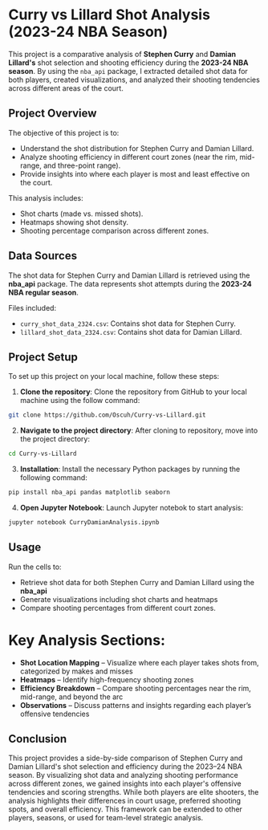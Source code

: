 # Curry vs Lillard Shot Analysis (2023-24 NBA Season)

This project is a comparative analysis of **Stephen Curry** and **Damian Lillard's** shot selection and shooting efficiency during the **2023-24 NBA season**. By using the `nba_api` package, I extracted detailed shot data for both players, created visualizations, and analyzed their shooting tendencies across different areas of the court.

## Project Overview

The objective of this project is to:
- Understand the shot distribution for Stephen Curry and Damian Lillard.
- Analyze shooting efficiency in different court zones (near the rim, mid-range, and three-point range).
- Provide insights into where each player is most and least effective on the court.

This analysis includes:
- Shot charts (made vs. missed shots).
- Heatmaps showing shot density.
- Shooting percentage comparison across different zones.

## Data Sources

The shot data for Stephen Curry and Damian Lillard is retrieved using the **nba_api** package. The data represents shot attempts during the **2023-24 NBA regular season**.

Files included:
- `curry_shot_data_2324.csv`: Contains shot data for Stephen Curry.
- `lillard_shot_data_2324.csv`: Contains shot data for Damian Lillard.


## Project Setup

To set up this project on your local machine, follow these steps: 

1. **Clone the repository**: Clone the repository from GitHub to your local machine using the follow command:

```bash
git clone https://github.com/Oscuh/Curry-vs-Lillard.git
```
2. **Navigate to the project directory**: After cloning to repository, move into the project directory:

```bash
cd Curry-vs-Lillard
```
3. **Installation**: Install the necessary Python packages by running the following command:

```bash
pip install nba_api pandas matplotlib seaborn
```
4. **Open Jupyter Notebook**: Launch Jupyter notebok to start analysis:

```bash
jupyter notebook CurryDamianAnalysis.ipynb
```

## Usage

Run the cells to:
  - Retrieve shot data for both Stephen Curry and Damian Lillard using the **nba_api**
  - Generate visualizations including shot charts and heatmaps
  - Compare shooting percentages from different court zones.

# Key Analysis Sections: 

- **Shot Location Mapping** – Visualize where each player takes shots from, categorized by makes and misses
- **Heatmaps** – Identify high-frequency shooting zones
- **Efficiency Breakdown** – Compare shooting percentages near the rim, mid-range, and beyond the arc
- **Observations** – Discuss patterns and insights regarding each player’s offensive tendencies

## Conclusion

This project provides a side-by-side comparison of Stephen Curry and Damian Lillard's shot selection and efficiency during the 2023–24 NBA season. By visualizing shot data and analyzing shooting performance across different zones, we gained insights into each player's offensive tendencies and scoring strengths. While both players are elite shooters, the analysis highlights their differences in court usage, preferred shooting spots, and overall efficiency. This framework can be extended to other players, seasons, or used for team-level strategic analysis.
